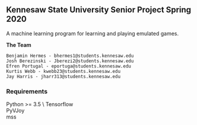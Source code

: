 #
## Kennesaw State University Senior Project Spring 2020

A machine learning program for learning and playing emulated games.

**The Team**

```
Benjamin Hermes - bhermes1@students.kennesaw.edu
Josh Berezinski - Jberezi2@students.kennesaw.edu
Efren Portugal - eportuga@students.kennesaw.edu
Kurtis Webb - kwebb23@students.kennesaw.edu
Jay Harris - jharr313@students.kennesaw.edu

```

### Requirements
Python >= 3.5 \ 
Tensorflow \
PyVJoy \
mss 

